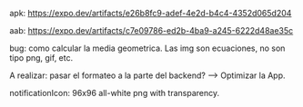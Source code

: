 apk: https://expo.dev/artifacts/e26b8fc9-adef-4e2d-b4c4-4352d065d204

aab: https://expo.dev/artifacts/c7e09786-ed2b-4ba9-a245-6222d48ae35c

bug: como calcular la media geometrica. Las img son ecuaciones, no son tipo png, gif, etc.

A realizar: pasar el formateo a la parte del backend? --> Optimizar la App.

notificationIcon: 96x96 all-white png with transparency.


